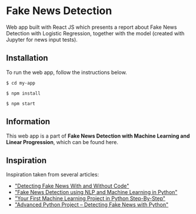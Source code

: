 # Fake News Detection
Web app built with React JS which presents a report about Fake News Detection with Logistic Regression, together with the model (created with Jupyter for news input tests).

## Installation

To run the web app, follow the instructions below.

``` 
$ cd my-app 
```

``` 
$ npm install 
```

``` 
$ npm start 
```

## Information

This web app is a part of **Fake News Detection with Machine Learning and Linear Progression**, which can be found here.

## Inspiration
Inspiration taken from several articles:

- ["Detecting Fake News With and Without Code"](https://towardsdatascience.com/detecting-fake-news-with-and-without-code-dd330ed449d9)
- ["Fake News Detection using NLP and Machine Learning in Python"](https://medium.com/@sid321axn/fake-news-detection-using-nlp-and-machine-learning-in-python-wisdom-ml-6f548b0691a7)
- ["Your First Machine Learning Project in Python Step-By-Step"](https://machinelearningmastery.com/machine-learning-in-python-step-by-step/)
- ["Advanced Python Project – Detecting Fake News with Python"](https://data-flair.training/blogs/advanced-python-project-detecting-fake-news/)
